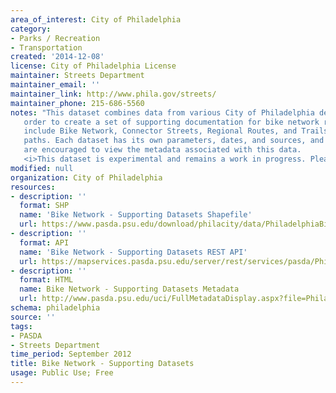 ```yaml
---
area_of_interest: City of Philadelphia
category:
- Parks / Recreation
- Transportation
created: '2014-12-08'
license: City of Philadelphia License
maintainer: Streets Department
maintainer_email: ''
maintainer_link: http://www.phila.gov/streets/
maintainer_phone: 215-686-5560
notes: "This dataset combines data from various City of Philadelphia departments in
   order to create a set of supporting documentation for bike network routing. Datasets
   include Bike Network, Connector Streets, Regional Routes, and Trails and Side
   paths. Each dataset has its own parameters, dates, and sources, and individuals
   are encouraged to view the metadata associated with this data. 
   <i>This dataset is experimental and remains a work in progress. Please use with caution.</i>"
modified: null
organization: City of Philadelphia
resources:
- description: ''
  format: SHP
  name: 'Bike Network - Supporting Datasets Shapefile'
  url: https://www.pasda.psu.edu/download/philacity/data/PhiladelphiaBikeNetwork_SupportingDatasets201209.zip
- description: ''
  format: API
  name: 'Bike Network - Supporting Datasets REST API'
  url: https://mapservices.pasda.psu.edu/server/rest/services/pasda/PhiladelphiaBikeNetwork_SupportingDatasets/MapServer
- description: ''
  format: HTML
  name: Bike Network - Supporting Datasets Metadata
  url: http://www.pasda.psu.edu/uci/FullMetadataDisplay.aspx?file=PhiladelphiaBikeNetwork_SupportingDatasets.xml
schema: philadelphia
source: ''
tags:
- PASDA
- Streets Department
time_period: September 2012
title: Bike Network - Supporting Datasets
usage: Public Use; Free
---
```

